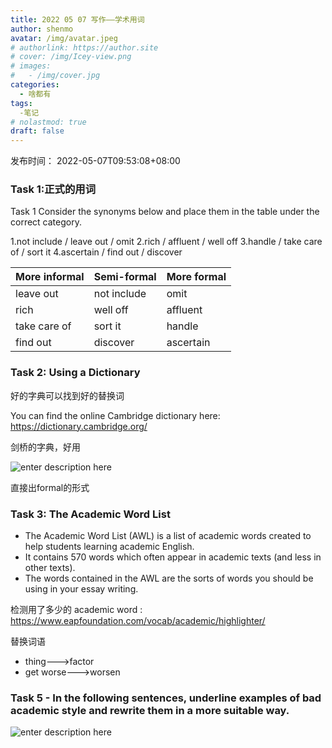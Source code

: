 ```yaml
---
title: 2022 05 07 写作——学术用词
author: shenmo
avatar: /img/avatar.jpeg
# authorlink: https://author.site
# cover: /img/Icey-view.png
# images:
#   - /img/cover.jpg
categories:
  - 啥都有
tags:
  -笔记
# nolastmod: true
draft: false
---
```

发布时间： 2022-05-07T09:53:08+08:00



<!--more-->
### Task 1:正式的用词
Task 1
Consider the synonyms below and place them in the table under the correct category. 


1.not include / leave out / omit
2.rich / affluent / well off 
3.handle / take care of / sort it 
4.ascertain / find out / discover


		
		

| More informal | Semi-formal | More formal |
| ------------- | ----------- | ----------- |
| leave out     | not include | omit        |
| rich          | well off    | affluent    |
| take care of  | sort it     | handle      |
| find out      | discover    | ascertain   |

		
### Task 2: Using a Dictionary

好的字典可以找到好的替换词

You can find the online Cambridge dictionary here:  https://dictionary.cambridge.org/

剑桥的字典，好用

![enter description here](https://xiaoshujiang-shenmo.oss-accelerate.aliyuncs.com/小书匠/1651889145378.png)

直接出formal的形式

### Task 3: The Academic Word List

* The Academic Word List (AWL) is a list of academic words created to help students learning academic English.
* It contains 570 words which often appear in academic texts (and less in other texts).
* The words contained in the AWL are the sorts of words you should be using in your essay writing.

检测用了多少的 academic word : https://www.eapfoundation.com/vocab/academic/highlighter/

替换词语
* thing--->factor
* get worse--->worsen

### Task 5 - In the following sentences, underline examples of bad academic style and rewrite them in a more suitable way.
![enter description here](https://xiaoshujiang-shenmo.oss-accelerate.aliyuncs.com/小书匠/1651892176450.png)
